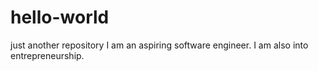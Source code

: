 # hello-world
just another repository
I am an aspiring software engineer.
I am also into entrepreneurship.
